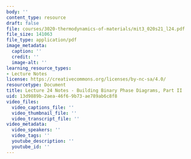 ```yaml
---
body: ''
content_type: resource
draft: false
file: courses/3020-thermodynamics-of-materials/mit3_020s21_l24.pdf
file_size: 141063
file_type: application/pdf
image_metadata:
  caption: ''
  credit: ''
  image-alt: ''
learning_resource_types:
- Lecture Notes
license: https://creativecommons.org/licenses/by-nc-sa/4.0/
resourcetype: Document
title: Lecture 24 Notes - Building Binary Phase Diagrams, Part II
uid: 13d9889b-2aea-46f6-9b73-ae789ab6c8f8
video_files:
  video_captions_file: ''
  video_thumbnail_file: ''
  video_transcript_file: ''
video_metadata:
  video_speakers: ''
  video_tags: ''
  youtube_description: ''
  youtube_id: ''
---
```


